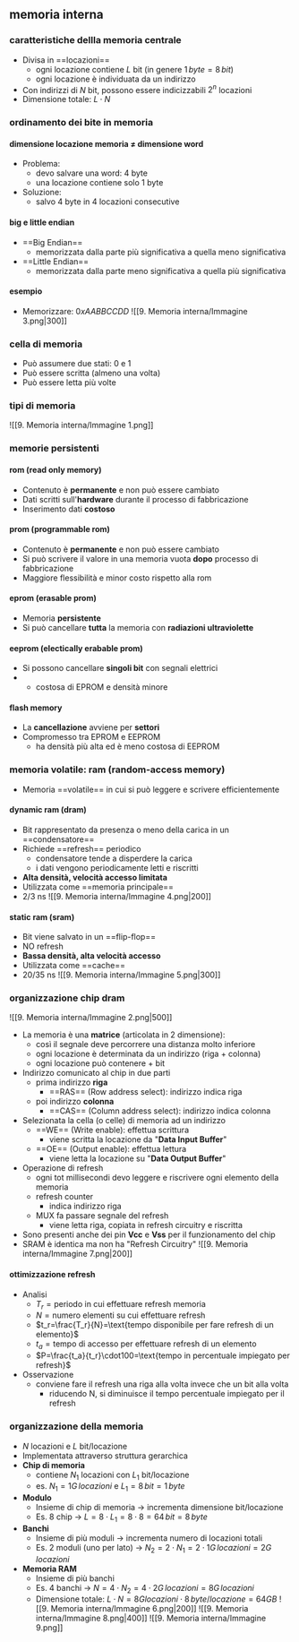## memoria interna
### caratteristiche dellla memoria centrale
- Divisa in ==locazioni==
	- ogni locazione contiene $L$ bit (in genere $1\,byte=8\,bit$)
	- ogni locazione è individuata da un indirizzo
- Con indirizzi di $N$ bit, possono essere indicizzabili $2^n$ locazioni
- Dimensione totale: $L\cdot N$
### ordinamento dei bite in memoria
#### dimensione locazione memoria ≠ dimensione word
- Problema:
	- devo salvare una word: 4 byte
	- una locazione contiene solo 1 byte
- Soluzione:
	- salvo 4 byte in 4 locazioni consecutive
#### big e little endian
- ==Big Endian==
	- memorizzata dalla parte più significativa a quella meno significativa
- ==Little Endian==
	- memorizzata dalla parte meno significativa a quella più significativa
#### esempio
- Memorizzare: $0xAABBCCDD$
![[9. Memoria interna/Immagine 3.png|300]]
### cella di memoria
- Può assumere due stati: $0$ e $1$
- Può essere scritta (almeno una volta)
- Può essere letta più volte
### tipi di memoria
![[9. Memoria interna/Immagine 1.png]]
<div style="page-break-after: always;"></div>

### memorie persistenti
#### rom (read only memory)
- Contenuto è **permanente** e non può essere cambiato
- Dati scritti sull'**hardware** durante il processo di fabbricazione
- Inserimento dati **costoso** 
#### prom (programmable rom)
- Contenuto è **permanente** e non può essere cambiato
- Si può scrivere il valore in una memoria vuota **dopo** processo di fabbricazione
- Maggiore flessibilità e minor costo rispetto alla rom
####  eprom (erasable prom)
- Memoria **persistente**
- Si può cancellare **tutta** la memoria con **radiazioni ultraviolette**
#### eeprom (electically erabable prom)
- Si possono cancellare **singoli bit** con segnali elettrici
- + costosa di EPROM e densità minore
#### flash memory
- La **cancellazione** avviene per **settori**
- Compromesso tra EPROM e EEPROM
	- ha densità più alta ed è meno costosa di EEPROM
### memoria volatile: ram (random-access memory)
- Memoria ==volatile== in cui si può leggere e scrivere efficientemente
#### dynamic ram (dram)
- Bit rappresentato da presenza o meno della carica in un ==condensatore==
- Richiede ==refresh== periodico
	- condensatore tende a disperdere la carica
	- i dati vengono periodicamente letti e riscritti
- **Alta densità, velocità accesso limitata**
- Utilizzata come ==memoria principale==
- 2/3 ns
![[9. Memoria interna/Immagine 4.png|200]]
#### static ram (sram)
- Bit viene salvato in un ==flip-flop==
- NO refresh
- **Bassa densità, alta velocità accesso**
- Utilizzata come ==cache==
- 20/35 ns
![[9. Memoria interna/Immagine 5.png|300]]
<div style="page-break-after: always;"></div>

### organizzazione chip dram
![[9. Memoria interna/Immagine 2.png|500]]
- La memoria è una **matrice** (articolata in 2 dimensione):
	- così il segnale deve percorrere una distanza molto inferiore
	- ogni locazione è determinata da un indirizzo (riga + colonna)
	- ogni locazione può contenere + bit
- Indirizzo comunicato al chip in due parti
	- prima indirizzo **riga**
		- ==RAS== (Row address select): indirizzo indica riga
	- poi indirizzo **colonna** 
		- ==CAS== (Column address select): indirizzo indica colonna
- Selezionata la cella (o celle) di memoria ad un indirizzo
	- ==WE== (Write enable): effettua scrittura
		- viene scritta la locazione da "**Data Input Buffer**"
	- ==OE== (Output enable): effettua lettura
		- viene letta la locazione su "**Data Output Buffer**"
- Operazione di refresh
	- ogni tot millisecondi devo leggere e riscrivere ogni elemento della memoria
	- refresh counter
		- indica indirizzo riga
	- MUX fa passare segnale del refresh
		- viene letta riga, copiata in refresh circuitry e riscritta
- Sono presenti anche dei pin **Vcc** e **Vss** per il funzionamento del chip
- SRAM è identica ma non ha "Refresh Circuitry"
![[9. Memoria interna/Immagine 7.png|200]]
#### ottimizzazione refresh
- Analisi
	- $T_r=\text{periodo in cui effettuare refresh memoria}$
	- $N=\text{numero elementi su cui effettuare refresh}$
	- $t_r=\frac{T_r}{N}=\text{tempo disponibile per fare refresh di un elemento}$
	- $t_a=\text{tempo di accesso per effettuare refresh di un elemento}$
	- $P=\frac{t_a}{t_r}\cdot100=\text{tempo in percentuale impiegato per refresh}$
- Osservazione
	- conviene fare il refresh una riga alla volta invece che un bit alla volta
		- riducendo N, si diminuisce il tempo percentuale impiegato per il refresh
### organizzazione della memoria
- $N$ locazioni e $L$ bit/locazione
- Implementata attraverso struttura gerarchica
- **Chip di memoria**
	- contiene $N_{1}$ locazioni con $L_1$ bit/locazione
	- es. $N_1=1G\,locazioni$ e $L_{1}=8\,bit=1\,byte$ 
- **Modulo**
	- Insieme di chip di memoria -> incrementa dimensione bit/locazione
	- Es. 8 chip -> $L=8\cdot L_1=8\cdot8=64\,bit=8\,byte$ 
- **Banchi**
	- Insieme di più moduli -> incrementa numero di locazioni totali
	- Es. 2 moduli (uno per lato) -> $N_2=2\cdot N_1=2\cdot 1G\,locazioni=2G\,locazioni$
- **Memoria RAM**
	- Insieme di più banchi
	- Es. 4 banchi -> $N=4\cdot N_2=4\cdot 2G\,locazioni=8G\,locazioni$
	- Dimensione totale: $L\cdot N=8G locazioni \cdot 8\,byte/locazione=64GB$
![[9. Memoria interna/Immagine 6.png|200]]
![[9. Memoria interna/Immagine 8.png|400]]
![[9. Memoria interna/Immagine 9.png]]

